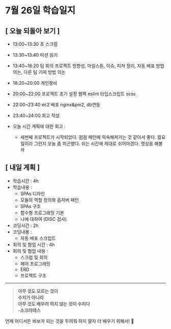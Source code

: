 # 7월 26일 학습일지

## [ 오늘 되돌아 보기 ]
 - 13:00~13:30 조 스크럼
 - 13:30~13:40 미션 읽기
 - 13:40~18:20 팀 회의 프로젝트 방향성, 마일스톤, 이슈, 피쳐 정리, 자동 배포 방법 의논, 다른 팀 기여 방법 의논
 - 18:20~20:00 개인정비
 - 20:00~22:00 프로젝트 초기 설정 웹팩 eslint 타입스크립트 scss
 - 22:00~23:40 ec2 배포 nginx&pm2, db연동
 - 23:40~24:00 회고 작성

- 오늘 시간 계획에 대한 회고 : 
    * 세번째 프로젝트가 시작되었다. 점점 패턴에 익숙해져가는 것 같아서 좋다. 월요일이라 그런지 오늘 좀 피곤했다. 쉬는 시간에 제대로 쉬어야겠다. 명상을 해볼까

## [ 내일 계획 ]
- 학습시간 : 4h
- 학습내용 : 
    * SPAs 디자인
    * 모듈의 역할 정의와 옵저버 패턴
    * SPAs 구조
    * 함수형 프로그래밍 기본
    * 나에 대하여 (DISC 검사)
- 코딩시간 : 2h
- 코딩내용 :
    * 자동 배포 스크립트
- 회의 및 협업 시간 : 4h
- 회의 및 협업 내용 : 
   * 스크럼 및 회의
   * 페어 프로그래밍
   * ERD
   * 프로젝트 구조
        
* * *

>**아무 것도 모르는 것이<br>수치가 아니라<br>아무 것도 배우려 하지 않는 것이 수치다<br>-소크라테스**

언제 어디서든 바보가 되는 것을 두려워 하지 말자 더 배우기 위해서! 🤪
